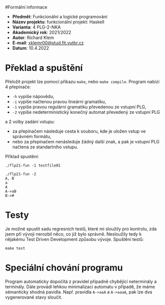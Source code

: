 #Formální informace
 - **Předmět**: Funkcionální a logické programování<br>
 - **Název projektu**: funkcionální projekt: Haskell<br>
 - **Varianta**: 4 PLG-2-NKA<br>
 - **Akademický rok**: 2021/2022<br>
 - **Autor**: Richard Klem<br>
 - **E-mail**: xklemr00@stud.fit.vutbr.cz<br>
 - **Datum**: 10.4.2022<br>
 
# Překlad a spuštění
Přeložit projekt lze pomocí příkazu `make`, nebo `make compile`.
Program nabízí 4 přepínače:
 - `-h` vypíše nápovědu,
 - `-i` vypíše načtenou pravou lineární gramatiku,
 - `-1` vypíše pravou regulární gramatiku převedenou ze vstupní PLG,
 - `-2` vypíše nedeterministický konečný automat převedený ze vstupní PLG

a 2 volby zadání vstupu:
 - za přepínačem následuje cesta k souboru, kde je uložen vstup ve správném formátu,
 - nebo za přepínačem nenásleduje žádný další znak, a pak je vstupní PLG načtena ze standartního vstupu.

Příklad spustění:
```
./flp21-fun -1 testfile01
```
```
./flp21-fun -2
A, B
a
A
A->aB
B->#
```

# Testy
Je možné spustit sadu regresních testů, které mi sloužily pro kontrolu, zda jsem při vývoji nerozbil něco, co již bylo správně.
Nesloužily tedy k nějakému Test Driven Development způsobu vývoje.
Spuštění testů:
```
make test
```

# Speciální chování programu
Program automaticky dopočítá z pravidel případně chybějící neterminály a terminály.
Dále provádí lehkou minimalizaci automatu v případě, že máme sémanticky shodná pavidla.
Např. pravidla `A->aaA` a `A->aaaA`, pak lze dva vygenerované stavy sloučit.
